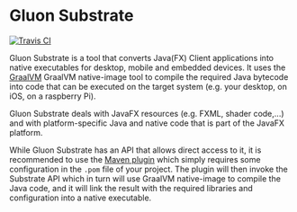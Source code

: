 # Gluon Substrate

[![Travis CI](https://travis-ci.com/gluonhq/substrate.svg?branch=master)](https://travis-ci.com/gluonhq/substrate)

Gluon Substrate is a tool that converts Java(FX) Client applications into
native executables for desktop, mobile and embedded devices.
It uses the [GraalVM](https://graalvm.org) GraalVM native-image tool to
compile the required Java bytecode into code that can be executed on the
target system (e.g. your desktop, on iOS, on a raspberry Pi).

Gluon Substrate deals with JavaFX resources (e.g. FXML, shader code,...)
and with platform-specific Java and native code that is part of the
JavaFX platform. 

While Gluon Substrate has an API that allows direct access to it, it
is recommended to use the [Maven plugin](https://github.com/gluonhq/client-maven-plugin.git) which simply requires some configuration in the `.pom`
file of your project. The plugin will then invoke the Substrate API 
which in turn will use GraalVM native-image to compile the Java code,
and it will link the result with the required libraries and configuration
into a native executable.
